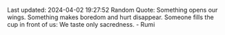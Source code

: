 Last updated: 2024-04-02 19:27:52
Random Quote: Something opens our wings. Something makes boredom and hurt disappear. Someone fills the cup in front of us: We taste only sacredness. - Rumi